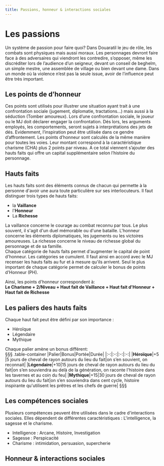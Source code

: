 ```yaml
---
title: Passions, honneur & interactions sociales
---
```

# Les passions

Un système de passion pour faire quoi? Dans Douaratil le jeu de rôle, les combats sont physiques mais aussi moraux. Les personnages devront faire face à des adversaires qui viendront les contredire, s’opposer, même les discréditer lors de l’audience d’un seigneur, devant un conseil de beghelm, un simple mestre, une assemblée de village ou bien devant une dame. Dans un monde où la violence n’est pas la seule issue, avoir de l’influence peut être très important.

## Les points de d’honneur
Ces points sont utilisés pour illustrer une situation ayant trait à une confrontation sociale (jugement, diplomatie, tractations...) mais aussi à la séduction (Tomber amoureux).
Lors d’une confrontation sociale, le joueur ou le MJ doit déclarer engager la confrontation. Dés lors, les arguments employés, les comportements, seront sujets à interprétations des jets de dés. Evidemment, l’inspiration peut être utilisée dans ce gendre d’affrontement.
Les points d’honneur sont calculés de la même manière pour toutes les voies. Leur montant correspond à la caractéristique charisme (CHA) plus 2 points par niveau. A ce total viennent s’ajouter des hauts faits qui offre un capital supplémentaire selon l’histoire du personnage.

## Hauts faits
Les hauts faits sont des éléments connus de chacun qui permette à la personne d'avoir une aura toute particulière sur ses interlocuteurs. Il faut distinguer trois types de hauts faits:  
- la **Vaillance**
- l'**Honneur**
- La **Richesse**

La vaillance concerne le courage au combat reconnu par tous. Le plus souvent, il s'agit d'un duel mémorable ou d'une bataille. L'honneur concerne les éléments diplomatiques, les jugements ou les victoires amoureuses. La richesse concerne le niveau de richesse global du personnage et de sa famille.  
Chaque catégorie de hauts faits permet d'augmenter le capital de point d'honneur. Les catégories se cumulent. Il faut ainsi en accord avec le MJ recenser les hauts faits au fur et à mesure qu'ils arrivent. Seul le plus important de chaque catégorie permet de calculer le bonus de points d'Honneur (PH).

Ainsi, les points d'honneur correspondent à:  
**Le Charisme + 2/Niveau + Haut fait de Vaillance + Haut fait d'Honneur + Haut fait de Richesse**  

## Les paliers des hauts faits  
Chaque haut fait peut être défini par son importance :
- Héroïque  
- Légendaire
- Mythique

Chaque palier amène un bonus différent:  
§§§ .table-container
|Palier|Bonus|Portée|Durée|
|:-:|:-:|:-:|:-:|
|**Héroïque**|+5 |5 jours de cheval de rayon autours du lieu du fait|on s’en souvient, on reconnait|
|**Légendaire**|+10|15 jours de cheval de rayon autours du lieu du fait|on s’en souviendra au delà de la génération, on raconte l'histoire dans les tavernes et au coin du feu|
|**Mythique**|+15|30 jours de cheval de rayon autours du lieu du fait|on s’en souviendra dans cent cycle, histoire inspirante qu'utilisent les prêtres et les chefs de guerre|
§§§

## Les compétences sociales
Plusieurs compétences peuvent être utilisées dans le cadre d'interactions sociales. Elles dépendent de différentes caractéristiques : L'intelligence, la sagesse et le charisme.

- Intelligence : Arcane, Histoire, Investigation
- Sagesse : Perspicacité
- Charisme : intimidation, persuasion, supercherie

## Honneur & interactions sociales
